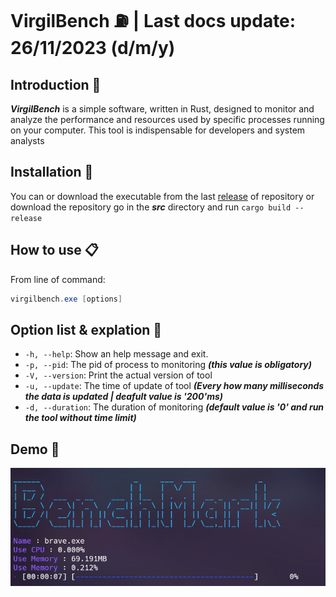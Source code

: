 # VirgilBench ⛽ | Last docs update: 26/11/2023 (d/m/y)

## Introduction 📝

***VirgilBench*** is a simple software, written in Rust, designed to monitor and analyze the performance and resources used by specific processes running on your computer. This tool is indispensable for developers and system analysts

## Installation 📒

You can or download the executable from the last [release]() of repository or download the repository go in the ***src*** directory and run ```cargo build --release```

## How to use 📋

From line of command:

``` powershell
virgilbench.exe [options]
```

## Option list & explation 📄

- `-h, --help`: Show an help message and exit.
- `-p, --pid`: The pid of process to monitoring ***(this value is obligatory)***
- `-V, --version`: Print the actual version of tool
- `-u, --update`: The time of update of tool ***(Every how many milliseconds the data is updated | deafult value is '200'ms)***
- `-d, --duration`: The duration of monitoring ***(default value is '0' and run the tool without time limit)***

## Demo 🔬

![demo_image](assets/Screenshot%202023-11-26%20112859.png)
